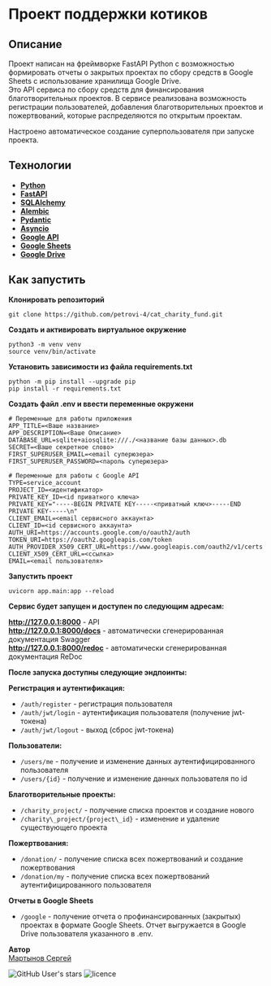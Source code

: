 # Проект поддержки котиков
## Описание
Проект написан на фреймворке FastAPI Python с возможностью формировать отчеты о закрытых проектах по сбору средств в Google Sheets с использование хранилища Google Drive.  
Это API сервиса по сбору средств для финансирования благотворительных проектов. В сервисе реализована возможность регистрации пользователей, добавления благотворительных проектов и пожертвований, которые распределяются по открытым проектам.    

Настроено автоматическое создание суперпользователя при запуске проекта.

## Технологии
* [**Python**](https://www.python.org/)
* [**FastAPI**](https://fastapi.tiangolo.com/)
* [**SQLAlchemy**](https://pypi.org/project/SQLAlchemy/)
* [**Alembic**](https://pypi.org/project/alembic/)
* [**Pydantic**](https://pypi.org/project/pydantic/)
* [**Asyncio**](https://docs.python.org/3/library/asyncio.html)
* [**Google API**](https://console.cloud.google.com/apis)
* [**Google Sheets**](https://www.google.ru/intl/ru/sheets/about/)
* [**Google Drive**](https://www.google.com/drive/)


## Как запустить
**Клонировать репозиторий**

```
git clone https://github.com/petrovi-4/cat_charity_fund.git
```
**Создать и активировать виртуальное окружение**

```
python3 -m venv venv
source venv/bin/activate
```
**Установить зависимости из файла requirements.txt**

```
python -m pip install --upgrade pip
pip install -r requirements.txt
```
**Создать файл .env и ввести переменные окружени**

```
# Переменные для работы приложения
APP_TITLE=<Ваше название>
APP_DESCRIPTION=<Ваше Описание>
DATABASE_URL=sqlite+aiosqlite:///./<название базы данных>.db
SECRET=<Ваше секретное слово>
FIRST_SUPERUSER_EMAIL=<email суперюзера>
FIRST_SUPERUSER_PASSWORD=<пароль суперюзера>

# Переменные для работы с Google API
TYPE=service_account
PROJECT_ID=<идентификатор>
PRIVATE_KEY_ID=<id приватного ключа>
PRIVATE_KEY="-----BEGIN PRIVATE KEY-----<приватный ключ>-----END PRIVATE KEY-----\n"
CLIENT_EMAIL=<email сервисного аккаунта>
CLIENT_ID=<id сервисного аккаунта>
AUTH_URI=https://accounts.google.com/o/oauth2/auth
TOKEN_URI=https://oauth2.googleapis.com/token
AUTH_PROVIDER_X509_CERT_URL=https://www.googleapis.com/oauth2/v1/certs
CLIENT_X509_CERT_URL=<ссылка>
EMAIL=<email пользователя>
```
**Запустить проект**

```
uvicorn app.main:app --reload
```
**Сервис будет запущен и доступен по следующим адресам:**

**http://127.0.0.1:8000** - API  
**http://127.0.0.1:8000/docs** - автоматически сгенерированная документация Swagger  
**http://127.0.0.1:8000/redoc** - автоматически сгенерированная документация ReDoc

**После запуска доступны следующие эндпоинты:**

**Регистрация и аутентификация:**  

* `/auth/register` - регистрация пользователя  
* `/auth/jwt/login` - аутентификация пользователя (получение jwt-токена)  
* `/auth/jwt/logout` - выход (сброс jwt-токена) 
 
**Пользователи:**  

* `/users/me` - получение и изменение данных аутентифицированного пользователя  
* `/users/{id}` - получение и изменение данных пользователя по id  

**Благотворительные проекты:**

* `/charity_project/` - получение списка проектов и создание нового  
* `/charity\_project/{project\_id}` - изменение и удаление существующего проекта  

**Пожертвования:** 

* `/donation/` - получение списка всех пожертвований и создание пожертвования  
* `/donation/my` - получение списка всех пожертвований аутентифицированного пользователя 

**Отчеты в Google Sheets**  

* `/google` - получение отчета о профинансированных (закрытых) проектах в формате Google Sheets. Отчет выгружается в Google Drive пользователя указанного в .env.

**Автор**  
[Мартынов Сергей](https://github.com/petrovi-4)

![GitHub User's stars](https://img.shields.io/github/stars/petrovi-4?label=Stars&style=social)
![licence](https://img.shields.io/badge/licence-GPL--3.0-green)